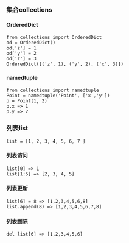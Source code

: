 ### 集合collections
#### OrderedDict
```
from collections import OrderedDict
od = OrderedDict()
od['z'] = 1
od['y'] = 2
od['z'] = 3
OrderedDict([('z', 1), ('y', 2), ('x', 3)])
```
#### namedtuple
```
from collections import namedtuple
Point = namedtuple('Point', ['x','y'])
p = Point(1, 2)
p.x => 1
p.y => 2
```

### 列表list
```
list = [1, 2, 3, 4, 5, 6, 7 ]
```

#### 列表访问
```
list[0] => 1
list[1:5] => [2, 3, 4, 5]
```
#### 列表更新
```
list[6] = 8 => [1,2,3,4,5,6,8] 
list.append(8) => [1,2,3,4,5,6,7,8]
```
#### 列表删除
```
del list[6] => [1,2,3,4,5,6] 
```
